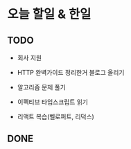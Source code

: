 # 오늘 할일 & 한일

## TODO

- 회사 지원

- HTTP 완벽가이드 정리한거 블로그 올리기

- 알고리즘 문제 풀기

- 이펙티브 타입스크립트 읽기

- 리액트 복습(벨로퍼트, 리덕스)

## DONE
